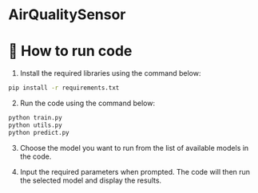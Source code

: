 # AirQualitySensor

# 💖 How to run code

1.  Install the required libraries using the command below:
```bash
pip install -r requirements.txt
```
2. Run the code using the command below:
```bash
python train.py
python utils.py
python predict.py
```
3. Choose the model you want to run from the list of available models in the code.

4. Input the required parameters when prompted. The code will then run the selected model and display the results.
